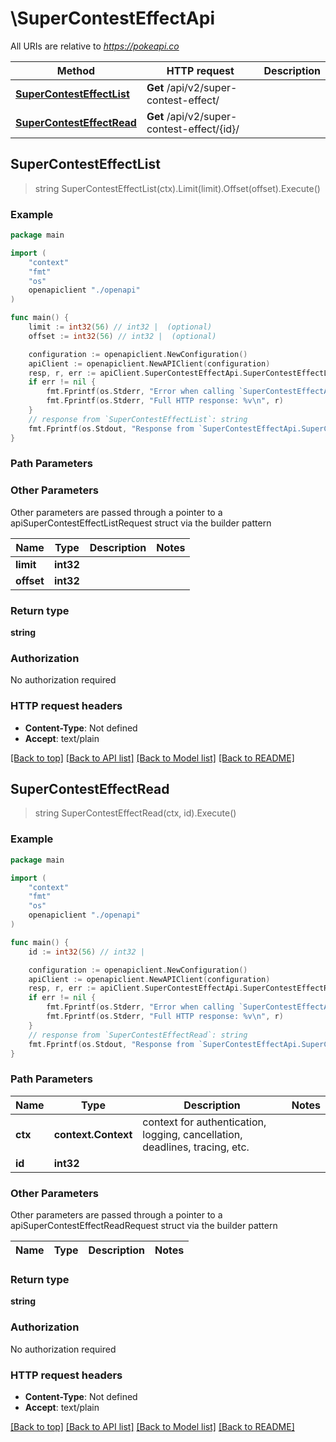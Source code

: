 # \SuperContestEffectApi

All URIs are relative to *https://pokeapi.co*

Method | HTTP request | Description
------------- | ------------- | -------------
[**SuperContestEffectList**](SuperContestEffectApi.md#SuperContestEffectList) | **Get** /api/v2/super-contest-effect/ | 
[**SuperContestEffectRead**](SuperContestEffectApi.md#SuperContestEffectRead) | **Get** /api/v2/super-contest-effect/{id}/ | 



## SuperContestEffectList

> string SuperContestEffectList(ctx).Limit(limit).Offset(offset).Execute()



### Example

```go
package main

import (
    "context"
    "fmt"
    "os"
    openapiclient "./openapi"
)

func main() {
    limit := int32(56) // int32 |  (optional)
    offset := int32(56) // int32 |  (optional)

    configuration := openapiclient.NewConfiguration()
    apiClient := openapiclient.NewAPIClient(configuration)
    resp, r, err := apiClient.SuperContestEffectApi.SuperContestEffectList(context.Background()).Limit(limit).Offset(offset).Execute()
    if err != nil {
        fmt.Fprintf(os.Stderr, "Error when calling `SuperContestEffectApi.SuperContestEffectList``: %v\n", err)
        fmt.Fprintf(os.Stderr, "Full HTTP response: %v\n", r)
    }
    // response from `SuperContestEffectList`: string
    fmt.Fprintf(os.Stdout, "Response from `SuperContestEffectApi.SuperContestEffectList`: %v\n", resp)
}
```

### Path Parameters



### Other Parameters

Other parameters are passed through a pointer to a apiSuperContestEffectListRequest struct via the builder pattern


Name | Type | Description  | Notes
------------- | ------------- | ------------- | -------------
 **limit** | **int32** |  | 
 **offset** | **int32** |  | 

### Return type

**string**

### Authorization

No authorization required

### HTTP request headers

- **Content-Type**: Not defined
- **Accept**: text/plain

[[Back to top]](#) [[Back to API list]](../README.md#documentation-for-api-endpoints)
[[Back to Model list]](../README.md#documentation-for-models)
[[Back to README]](../README.md)


## SuperContestEffectRead

> string SuperContestEffectRead(ctx, id).Execute()



### Example

```go
package main

import (
    "context"
    "fmt"
    "os"
    openapiclient "./openapi"
)

func main() {
    id := int32(56) // int32 | 

    configuration := openapiclient.NewConfiguration()
    apiClient := openapiclient.NewAPIClient(configuration)
    resp, r, err := apiClient.SuperContestEffectApi.SuperContestEffectRead(context.Background(), id).Execute()
    if err != nil {
        fmt.Fprintf(os.Stderr, "Error when calling `SuperContestEffectApi.SuperContestEffectRead``: %v\n", err)
        fmt.Fprintf(os.Stderr, "Full HTTP response: %v\n", r)
    }
    // response from `SuperContestEffectRead`: string
    fmt.Fprintf(os.Stdout, "Response from `SuperContestEffectApi.SuperContestEffectRead`: %v\n", resp)
}
```

### Path Parameters


Name | Type | Description  | Notes
------------- | ------------- | ------------- | -------------
**ctx** | **context.Context** | context for authentication, logging, cancellation, deadlines, tracing, etc.
**id** | **int32** |  | 

### Other Parameters

Other parameters are passed through a pointer to a apiSuperContestEffectReadRequest struct via the builder pattern


Name | Type | Description  | Notes
------------- | ------------- | ------------- | -------------


### Return type

**string**

### Authorization

No authorization required

### HTTP request headers

- **Content-Type**: Not defined
- **Accept**: text/plain

[[Back to top]](#) [[Back to API list]](../README.md#documentation-for-api-endpoints)
[[Back to Model list]](../README.md#documentation-for-models)
[[Back to README]](../README.md)

